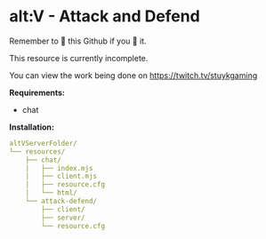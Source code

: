 # alt:V - Attack and Defend

Remember to 🌟 this Github if you 💖 it.

This resource is currently incomplete.

You can view the work being done on https://twitch.tv/stuykgaming

**Requirements:**
* chat

**Installation:**

```yaml
altVServerFolder/
└── resources/
    ├── chat/
    |   ├── index.mjs
    |   ├── client.mjs
    |   ├── resource.cfg
    |   └── html/
    └── attack-defend/
        ├── client/
        ├── server/
        └── resource.cfg
```